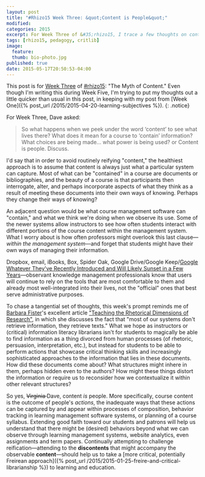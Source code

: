 ```yaml
---
layout: post
title: "#Rhizo15 Week Three: &quot;Content is People&quot;"
modified:
categories: 2015
excerpt: For Week Three of &#35;rhizo15, I trace a few thoughts on content vs discontents or reification and the observable outcomes of human actions.
tags: [rhizo15, pedagogy, critlib]
image:
  feature:
  thumb: bio-photo.jpg
published: true
date: 2015-05-17T20:50:53-04:00
---
```


This post is for [Week Three](http://rhizomatic.net/2015/04/29/week-3-the-myth-of-content/) of [#rhizo15](http://rhizomatic.net/): "The Myth of Content." Even though I'm writing this during Week Five, I'm trying to put my thoughts out a little quicker than usual in this post, in keeping with my post from [Week One]({% post_url /2015/2015-04-20-learning-subjectives %}). 
{: .notice}  

For Week Three, Dave asked:

> So what happens when we peek under the word ‘content’ to see what lives there? What does it mean for a course to ‘contain’ information? What choices are being made… what power is being used?
> or
> Content is people. Discuss.

I'd say that in order to avoid routinely reifying "content," the healthiest approach is to assume that content is always just what a particular system can capture. Most of what can be "contained" in a course are documents or bibliographies, and the beauty of a course is that participants then interrogate, alter, and perhaps incorporate aspects of what they think as a result of meeting these documents into their own ways of knowing. Perhaps they change their ways of knowing?

An adjacent question would be what course management software can "contain," and what we think we're doing when we observe its use. Some of the newer systems allow instructors to see how often students interact with different portions of the course content within the management system. What I worry about is how often professors might overlook this last clause—*within the management system*—and forget that students might have their own ways of managing their information.

Dropbox, email, iBooks, Box, Spider Oak, Google Drive/Google Keep/[Google Whatever They've Recently Introduced and Will Likely Sunset in a Few Years](http://arstechnica.com/information-technology/2015/03/google-to-close-google-code-open-source-project-hosting/)—observant knowledge management professionals know that users will continue to rely on the tools that are most comfortable to them and already most well-integrated into their lives, not the "official" ones that best serve administrative purposes.

To chase a tangential set of thoughts, this week's prompt reminds me of [Barbara Fister](http://homepages.gac.edu/~fister/)'s excellent article  ["Teaching the Rhetorical Dimensions of Research"](http://homepages.gac.edu/~fister/rs.html), in which she discusses the fact that "most of our systems don't retrieve information, they retrieve texts." What we hope as instructors or (critical) information literacy librarians isn't for students to magically be able to find information as a thing divorced from human processes (of rhetoric, persuasion, interpretation, etc.), but instead for students to be able to perform actions that showcase critical thinking skills and increasingly sophisticated approaches to the information that lies in these documents. How did these documents come about? What structures might inhere in them, perhaps hidden even to the authors? How might these things distort the information or require us to reconsider how we contextualize it within other relevant structures?   

So yes, <del>Virginia </del>Dave, content *is* people. More specifically, course content is the outcome of people's *actions*, the inadequate ways that these actions can be captured by and appear within processes of composition, behavior tracking in learning management software systems, or planning of a course syllabus. Extending good faith toward our students and patrons will help us understand that there might be (desired) behaviors beyond what we can observe through learning management systems, website analytics, even assignments and term papers. Continually attempting to challenge reification—attending to the **discontents** that might accompany the observable **content**—should help us to take a [more critical, potentially Freirean approach]({% post_url /2015/2015-01-25-freire-and-critical-librarianship %}) to learning and education.      
